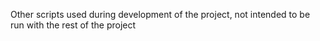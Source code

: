 Other scripts used during development of the project, not intended to be run with the rest of the project
